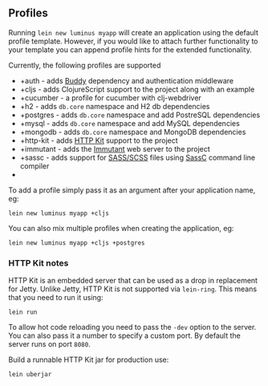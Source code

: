 ## Profiles

Running `lein new luminus myapp` will create an application using the default profile template.
However, if you would like to attach further functionality to your template you can append
profile hints for the extended functionality.

Currently, the following profiles are supported

* +auth - adds [Buddy](https://funcool.github.io/buddy/latest/) dependency and authentication middleware
* +cljs - adds ClojureScript support to the project along with an example
* +cucumber - a profile for cucumber with clj-webdriver
* +h2 - adds `db.core` namespace and H2 db dependencies
* +postgres - adds `db.core` namespace and add PostreSQL dependencies
* +mysql - adds `db.core` namespace and add MySQL dependencies
* +mongodb - adds `db.core` namespace and MongoDB dependencies
* +http-kit - adds [HTTP Kit](http://http-kit.org/) support to the project
* +immutant - adds the [Immutant](http://immutant.org/) web server to the project
* +sassc - adds support for [SASS/SCSS](http://sass-lang.com/) files using [SassC](https://github.com/sass/sassc) command line compiler
* 
To add a profile simply pass it as an argument after your application name, eg:

```
lein new luminus myapp +cljs
```

You can also mix multiple profiles when creating the application, eg:

```
lein new luminus myapp +cljs +postgres
```

### HTTP Kit notes

HTTP Kit is an embedded server that can be used as a drop in replacement for Jetty. Unlike Jetty, HTTP Kit is not supported via `lein-ring`.
This means that you need to run it using:

```
lein run
```

To allow hot code reloading you need to pass the `-dev` option to the server.
You can also pass it a number to specify a custom port. By default the server runs on port `8080`.

Build a runnable HTTP Kit jar for production use:

```
lein uberjar
```

